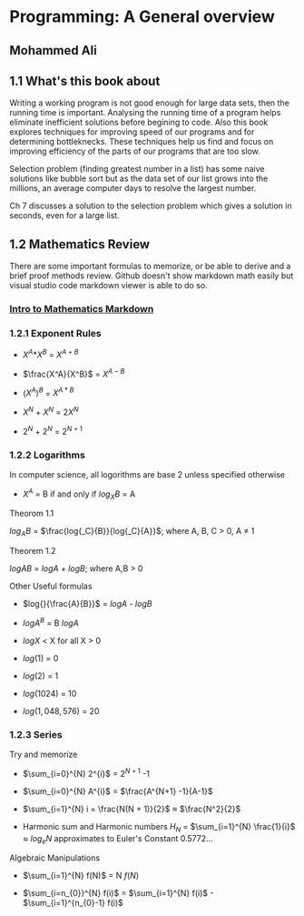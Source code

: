 # Programming: A General overview
## Mohammed Ali
## 1.1 What's this book about

Writing a working program is not good enough for large data sets, then the running time is important. Analysing the running time of a program helps eliminate inefficient solutions before begining to code. Also this book explores techniques for improving speed of our programs and for determining bottleknecks. These techniques help us find and focus on improving efficiency of the parts of our programs that are too slow. 

Selection problem (finding greatest number in a list) has some naive solutions like bubble sort but as the data set of our list grows into the millions, an average computer days to resolve the largest number.

Ch 7 discusses a solution to the selection problem which gives a solution in seconds, even for a large list. 


## 1.2 Mathematics Review

There are some important formulas to memorize, or be able to derive and a brief proof methods review. Github doesn't show markdown math easily but visual studio code markdown viewer is able to do so. 

### [Intro to Mathematics Markdown](https://learninglab.gitlabpages.inria.fr/mooc-rr/mooc-rr-ressources/module1/ressources/introduction_to_markdown.html#fractions-binomial-coefficients-square-roots)

### 1.2.1 Exponent Rules

- $X^A$*$X^B$ = $X^{A+B}$

- $\frac{X^A}{X^B}$ = $X^{A-B}$

- (${X^A})^B$ = $X^{A*B}$

- $X^{N}$ + $X^{N}$ = $2X^{N}$

- $2^{N}$ + $2^{N}$ = $2^{N+1}$


### 1.2.2 Logarithms

In computer science, all logorithms are base 2 unless specified otherwise

- $X^A$ = B if and only if $log{_X}{B}$ = A

Theorom 1.1 

$log{_A}{B}$ = $\frac{log{_C}{B}}{log{_C}{A}}$;   where A, B, C > 0, A $\neq$ 1


Theorem 1.2

$log{}{AB}$ = $log{}{A}$   + $log{}{B}$;  where A,B > 0


Other Useful formulas
- $log{}{\frac{A}{B}}$ = $log{}{A}$   - $log{}{B}$

- $log{}{{A^B}}$ = B  $log{}{A}$

- $log{}{X}$ < X for all X > 0

- $log{}{(1)}$ = 0

- $log{}{(2)}$ = 1

- $log{}{(1024)}$ = 10

- $log{}  {(1,048,576)}$ = 20

### 1.2.3 Series

Try and memorize

- 	$\sum_{i=0}^{N} 2^{i}$ = $2^{N+1}$  -1

- 	$\sum_{i=0}^{N} A^{i}$ = $\frac{A^{N+1}  -1}{A-1}$

-   $\sum_{i=1}^{N} i = \frac{N(N + 1)}{2}$ $\approx$ $\frac{N^2}{2}$

- Harmonic sum and Harmonic numbers $H_{N}$ = $\sum_{i=1}^{N} \frac{1}{i}$ $\approx$ $log{_e}{N}$ approximates to Euler's Constant 0.5772...

Algebraic Manipulations

- $\sum_{i=1}^{N} f(N)$ = N $f(N)$

- $\sum_{i=n_{0}}^{N} f(i)$ = $\sum_{i=1}^{N} f(i)$ - $\sum_{i=1}^{n_{0}-1} f(i)$ 